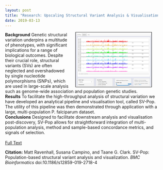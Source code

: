```yaml
---
layout: post
title: "Research: Upscaling Structural Variant Analysis & Visualisation"
date: 2019-03-13
---
```


<img style="float: right; border: 1px solid black" alt="Example SV-Pop Visualisation." hspace="20" src="/assets/highlights/highlight_svpop.png">

**Background**
Genetic structural variation underpins a multitude of phenotypes, with significant implications for a range of biological outcomes. Despite their crucial role, structural variants (SVs) are often neglected and overshadowed by single nucleotide polymorphisms (SNPs), which are used in large-scale analysis such as genome-wide association and population genetic studies.
<br>
**Results**
To facilitate the high-throughput analysis of structural variation we have developed an analytical pipeline and visualisation tool, called SV-Pop. The utility of this pipeline was then demonstrated through application with a large, multi-population P. falciparum dataset.
<br>
**Conclusions**
Designed to facilitate downstream analysis and visualisation post-discovery, SV-Pop allows for straightforward integration of multi-population analysis, method and sample-based concordance metrics, and signals of selection.
<br><br>
[Full Text](https://bmcbioinformatics.biomedcentral.com/track/pdf/10.1186/s12859-019-2718-4)
<br>
<p style="font-size=0.8em"><b>Citation:</b> Matt Ravenhall, Susana Campino, and Taane G. Clark. SV-Pop: Population-based structural variant analysis and visualization. <i>BMC Bioinformatics</i> doi:10.1186/s12859-019-2718-4</p>
